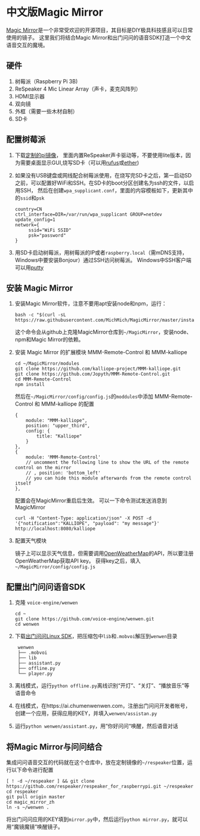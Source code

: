 # 中文版Magic Mirror

[Magic Mirror](https://github.com/MichMich/MagicMirror)是一个非常受欢迎的开源项目，其目标是DIY极具科技感且可以日常使用的镜子。
这里我们将结合Magic Mirror和出门问问的语音SDK打造一个中文语音交互的魔境。

## 硬件
1. 树莓派（Raspberry Pi 3B)
2. ReSpeaker 4 Mic Linear Array（声卡，麦克风阵列）
3. HDMI显示器
4. 双向镜
5. 外框（需要一些木材自制）
6. SD卡

## 配置树莓派
1. 下载[定制的pi镜像](https://v2.fangcloud.com/share/7395fd138a1cab496fd4792fe5?folder_id=188000207913&lang=en)，
   里面内置ReSpeaker声卡驱动等，不要使用lite版本，因为需要桌面显示GUI,烧写SD卡（可以用[rufus](https://rufus.akeo.ie/)或[ether](https://etcher.io/))
   
2. 如果没有USB键盘或网线配合树莓派使用，在烧写完SD卡之后，第一启动SD之前，可以配置好WiFi和SSH。在SD卡的boot分区创建名为ssh的文件，以启用SSH，
   然后在创建`wpa_supplicant.conf`，里面的内容模板如下，更新其中的`ssid`和`psk`
   
   ```
   country=CN
   ctrl_interface=DIR=/var/run/wpa_supplicant GROUP=netdev
   update_config=1
   network={
	    ssid="WiFi SSID"
	    psk="password"
   }
   ```
   
3. 用SD卡启动树莓派，用树莓派的IP或者`raspberry.local`（需mDNS支持，Windows中要安装Bonjour）通过SSH访问树莓派。
   Windows中SSH客户端可以用[putty](https://www.chiark.greenend.org.uk/~sgtatham/putty/latest.html)

## 安装 Magic Mirror
1. 安装Magic Mirror软件，注意不要用apt安装node和npm，运行：

   ```
   bash -c "$(curl -sL https://raw.githubusercontent.com/MichMich/MagicMirror/master/installers/raspberry.sh)"
   ```
   这个命令会从github上克隆MagicMirror仓库到`~/MagicMirror`，安装node、npm和Magic Mirror的依赖。
   
2. 安装 Magic Mirror 的扩展模块 MMM-Remote-Control 和 MMM-kalliope

   ```
   cd ~/MagicMirror/modules
   git clone https://github.com/kalliope-project/MMM-kalliope.git
   git clone https://github.com/Jopyth/MMM-Remote-Control.git
   cd MMM-Remote-Control
   npm install
   ```
   然后在`~/MagicMirror/config/config.js`的`moddules`中添加 MMM-Remote-Control 和 MMM-kalliope 的配置
   ```
   {
       module: "MMM-kalliope",
       position: "upper_third",
       config: {
           title: "Kalliope"
       }
   },
   {
       module: 'MMM-Remote-Control'
       // uncomment the following line to show the URL of the remote control on the mirror
       // , position: 'bottom_left'
       // you can hide this module afterwards from the remote control itself
   },
   ```
   配置会在MagicMirror重启后生效。
   可以一下命令测试发送消息到MagicMirror
   ```
   curl -H "Content-Type: application/json" -X POST -d '{"notification":"KALLIOPE", "payload": "my message"}' http://localhost:8080/kalliope
   ```

3. 配置天气模块

   镜子上可以显示天气信息，但需要调用[OpenWeatherMap](https://home.openweathermap.org)的API，所以要注册OpenWeatherMap获取API key。
   获得key之后，填入`~/MagicMirror/config/config.js`
   
## 配置出门问问语音SDK
1. 克隆 `voice-engine/wenwen`

   ```
   cd ~
   git clone https://github.com/voice-engine/wenwen.git
   cd wenwen
   ```
2. 下载[出门问问Linux SDK](https://ai.chumenwenwen.com/pages/document/intro?id=download)，把压缩包中`lib`和`.mobvoi`解压到`wenwen`目录

   ```
    wenwen
    ├── .mobvoi
    ├── lib
    ├── assistant.py
    ├── offline.py
    └── player.py
   ```
3. 离线模式，运行`python offline.py`离线识别“开灯”、“关灯”、“播放音乐”等语音命令
4. 在线模式，在https://ai.chumenwenwen.com，注册出门问问开发者帐号，创建一个应用，获得应用的KEY，并填入`wenwen/assistan.py`
5. 运行`python wenwen/assistant.py`，用”你好问问“唤醒，然后语音对话

## 将Magic Mirror与问问结合
集成问问语音交互的代码就在这个仓库中，放在定制镜像的`~/respeaker`位置，运行以下命令进行配置

```
[ ! -d ~/respeaker ] && git clone https://github.com/respeaker/respeaker_for_raspberrypi.git ~/respeaker
cd respeaker
git pull origin master
cd magic_mirror_zh
ln -s ~/wenwen .
```

将出门问问应用的KEY填到`mirror.py`中，然后运行`python mirror.py`，就可以用“魔镜魔镜”唤醒镜子。


   
   
